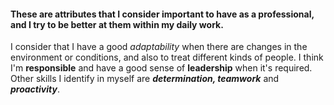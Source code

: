 #### These are attributes that I consider important to have as a professional, and I try to be better at them within my daily work.
I consider that I have a good _adaptability_ when there are changes in the environment or conditions, and also to treat different kinds of people. I think I'm **responsible** and have a good sense of **leadership** when it's required. Other skills I identify in myself are _**determination, teamwork**_ and _**proactivity**_.
